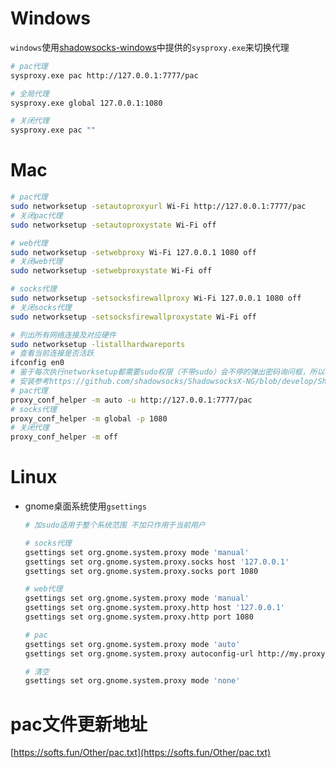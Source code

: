 # Windows
`windows`使用[shadowsocks-windows](https://github.com/shadowsocks/shadowsocks-windows)中提供的`sysproxy.exe`来切换代理
```bash
# pac代理
sysproxy.exe pac http://127.0.0.1:7777/pac

# 全局代理
sysproxy.exe global 127.0.0.1:1080

# 关闭代理
sysproxy.exe pac ""
```

# Mac
```bash
# pac代理
sudo networksetup -setautoproxyurl Wi-Fi http://127.0.0.1:7777/pac
# 关闭pac代理
sudo networksetup -setautoproxystate Wi-Fi off

# web代理
sudo networksetup -setwebproxy Wi-Fi 127.0.0.1 1080 off
# 关闭web代理
sudo networksetup -setwebproxystate Wi-Fi off

# socks代理
sudo networksetup -setsocksfirewallproxy Wi-Fi 127.0.0.1 1080 off
# 关闭socks代理
sudo networksetup -setsocksfirewallproxystate Wi-Fi off

# 列出所有网络连接及对应硬件
sudo networksetup -listallhardwareports
# 查看当前连接是否活跃
ifconfig en0
# 鉴于每次执行networksetup都需要sudo权限（不带sudo）会不停的弹出密码询问框，所以改用ShadowsocksX-NG的编译文件proxy_conf_helper
# 安装参考https://github.com/shadowsocks/ShadowsocksX-NG/blob/develop/ShadowsocksX-NG/install_helper.sh
# pac代理
proxy_conf_helper -m auto -u http://127.0.0.1:7777/pac
# socks代理
proxy_conf_helper -m global -p 1080
# 关闭代理
proxy_conf_helper -m off
```

# Linux
- gnome桌面系统使用`gsettings`
  ```bash
  # 加sudo适用于整个系统范围 不加只作用于当前用户

  # socks代理
  gsettings set org.gnome.system.proxy mode 'manual'
  gsettings set org.gnome.system.proxy.socks host '127.0.0.1'
  gsettings set org.gnome.system.proxy.socks port 1080

  # web代理
  gsettings set org.gnome.system.proxy mode 'manual'
  gsettings set org.gnome.system.proxy.http host '127.0.0.1'
  gsettings set org.gnome.system.proxy.http port 1080

  # pac
  gsettings set org.gnome.system.proxy mode 'auto'
  gsettings set org.gnome.system.proxy autoconfig-url http://my.proxy.com/autoproxy.pac

  # 清空
  gsettings set org.gnome.system.proxy mode 'none'
  ```

# pac文件更新地址
[https://softs.fun/Other/pac.txt](https://softs.fun/Other/pac.txt)
